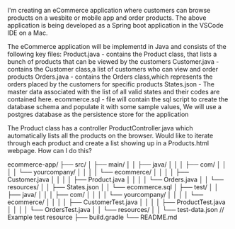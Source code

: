 I'm creating an eCommerce application where customers can browse products on a
wesbite or mobile app and order products. The above application is being developed as a Spring boot application in the VSCode IDE on a Mac.

The eCommerce application will be implementd in Java and consists of the following key files:
Product.java - contains the Product class, that lists a bunch of products that can be viewed by the customers
Customer.java - contains the Customer class,a list of customers who can view and order products
Orders.java - contains the Orders class,which represents the orders placed by the customers for specific products
States.json - The master data associated with the list of all valid states and their codes are contained here.
ecommerce.sql - file will contain the sql script to create the database schema and populate it with some sample values, We will use a postgres database as the persistence store for the application

The Product class has a controller ProductController.java which automatically lists all the products on the browser.
Would like to iterate through each product and create a list showing up in a Products.html webpage.
How can I do this?

ecommerce-app/
├── src/
│ ├── main/
│ │ ├── java/
│ │ │ ├── com/
│ │ │ │ └── yourcompany/
│ │ │ │ └── ecommerce/
│ │ │ │ ├── Customer.java
│ │ │ │ ├── Product.java
│ │ │ │ └── Orders.java
│ │ └── resources/
│ │ ├── States.json
│ │ └── ecommerce.sql
│ ├── test/
│ │ ├── java/
│ │ │ ├── com/
│ │ │ │ └── yourcompany/
│ │ │ │ └── ecommerce/
│ │ │ │ ├── CustomerTest.java
│ │ │ │ ├── ProductTest.java
│ │ │ │ └── OrdersTest.java
│ │ └── resources/
│ │ └── test-data.json // Example test resource
├── build.gradle
└── README.md
